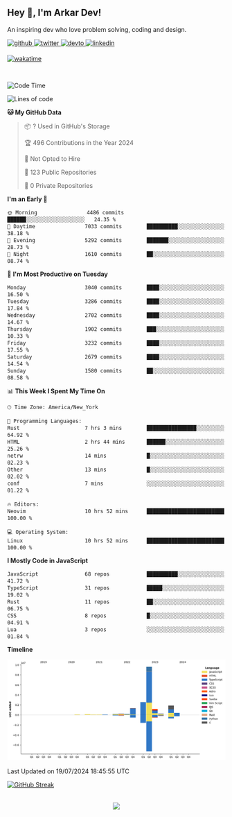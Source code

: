 ## Hey 👋, I'm Arkar Dev!  

An inspiring dev who love problem solving, coding and design.

<a href="https://github.com/Riley1101" target="_blank">
<img src=https://img.shields.io/badge/github-%2324292e.svg?&style=for-the-badge&logo=github&logoColor=white alt=github style="margin-bottom: 5px;" />
</a>
<a href="https://twitter.com/arkardev" target="_blank">
<img src=https://img.shields.io/badge/twitter-%2300acee.svg?&style=for-the-badge&logo=twitter&logoColor=white alt=twitter style="margin-bottom: 5px;" />
</a>
<a href="https://dev.to/riley1101" target="_blank">
<img src=https://img.shields.io/badge/dev.to-%2308090A.svg?&style=for-the-badge&logo=dev.to&logoColor=white alt=devto style="margin-bottom: 5px;" />
</a>
<a href="https://linkedin.com/in/arkar-kaung-myat" target="_blank">
<img src=https://img.shields.io/badge/linkedin-%231E77B5.svg?&style=for-the-badge&logo=linkedin&logoColor=white alt=linkedin style="margin-bottom: 5px;" />
</a>
  
[![wakatime](https://wakatime.com/badge/user/cf23b6e3-75f8-4c04-b0e3-273191c8d2ec.svg)](https://wakatime.com/@cf23b6e3-75f8-4c04-b0e3-273191c8d2ec)

<br/>

<!--START_SECTION:waka-->
![Code Time](http://img.shields.io/badge/Code%20Time-1%2C034%20hrs%2016%20mins-blue)

![Lines of code](https://img.shields.io/badge/From%20Hello%20World%20I%27ve%20Written-18.2%20million%20lines%20of%20code-blue)

**🐱 My GitHub Data** 

> 📦 ? Used in GitHub's Storage 
 > 
> 🏆 496 Contributions in the Year 2024
 > 
> 🚫 Not Opted to Hire
 > 
> 📜 123 Public Repositories 
 > 
> 🔑 0 Private Repositories 
 > 
**I'm an Early 🐤** 

```text
🌞 Morning                4486 commits        ██████░░░░░░░░░░░░░░░░░░░   24.35 % 
🌆 Daytime                7033 commits        ██████████░░░░░░░░░░░░░░░   38.18 % 
🌃 Evening                5292 commits        ███████░░░░░░░░░░░░░░░░░░   28.73 % 
🌙 Night                  1610 commits        ██░░░░░░░░░░░░░░░░░░░░░░░   08.74 % 
```
📅 **I'm Most Productive on Tuesday** 

```text
Monday                   3040 commits        ████░░░░░░░░░░░░░░░░░░░░░   16.50 % 
Tuesday                  3286 commits        ████░░░░░░░░░░░░░░░░░░░░░   17.84 % 
Wednesday                2702 commits        ████░░░░░░░░░░░░░░░░░░░░░   14.67 % 
Thursday                 1902 commits        ███░░░░░░░░░░░░░░░░░░░░░░   10.33 % 
Friday                   3232 commits        ████░░░░░░░░░░░░░░░░░░░░░   17.55 % 
Saturday                 2679 commits        ████░░░░░░░░░░░░░░░░░░░░░   14.54 % 
Sunday                   1580 commits        ██░░░░░░░░░░░░░░░░░░░░░░░   08.58 % 
```


📊 **This Week I Spent My Time On** 

```text
🕑︎ Time Zone: America/New_York

💬 Programming Languages: 
Rust                     7 hrs 3 mins        ████████████████░░░░░░░░░   64.92 % 
HTML                     2 hrs 44 mins       ██████░░░░░░░░░░░░░░░░░░░   25.26 % 
netrw                    14 mins             █░░░░░░░░░░░░░░░░░░░░░░░░   02.23 % 
Other                    13 mins             █░░░░░░░░░░░░░░░░░░░░░░░░   02.02 % 
conf                     7 mins              ░░░░░░░░░░░░░░░░░░░░░░░░░   01.22 % 

🔥 Editors: 
Neovim                   10 hrs 52 mins      █████████████████████████   100.00 % 

💻 Operating System: 
Linux                    10 hrs 52 mins      █████████████████████████   100.00 % 
```

**I Mostly Code in JavaScript** 

```text
JavaScript               68 repos            ██████████░░░░░░░░░░░░░░░   41.72 % 
TypeScript               31 repos            █████░░░░░░░░░░░░░░░░░░░░   19.02 % 
Rust                     11 repos            ██░░░░░░░░░░░░░░░░░░░░░░░   06.75 % 
CSS                      8 repos             █░░░░░░░░░░░░░░░░░░░░░░░░   04.91 % 
Lua                      3 repos             ░░░░░░░░░░░░░░░░░░░░░░░░░   01.84 % 
```



**Timeline**

![Lines of Code chart](https://raw.githubusercontent.com/Riley1101/Riley1101/main/assets/bar_graph.png)


 Last Updated on 19/07/2024 18:45:55 UTC
<!--END_SECTION:waka-->

[![GitHub Streak](https://streak-stats.demolab.com?user=Riley1101)](https://git.io/streak-stats)
  
<br/>  
<div align="center">
<img src="https://komarev.com/ghpvc/?username=Riley1101&&style=flat-square" align="center" />
</div>  

